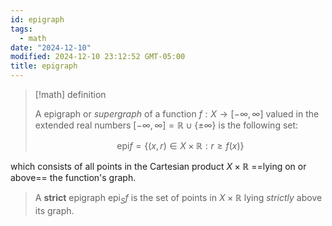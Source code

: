 ```yaml
---
id: epigraph
tags:
  - math
date: "2024-12-10"
modified: 2024-12-10 23:12:52 GMT-05:00
title: epigraph
---
```


> [!math] definition
>
> A epigraph or _supergraph_ of a function $f: X \to [-\infty, \infty]$ valued in the extended real numbers $[-\infty, \infty]=\mathbb{R} \cup \{\pm \infty\}$ is the following set:
>
> $$
> \text{epi} f = \{(x,r) \in X \times \mathbb{R} : r \ge f(x)\}
> $$

which consists of all points in the Cartesian product $X \times \mathbb{R}$ ==lying on or above== the function's graph.

> A **strict** epigraph $\text{epi}_S f$ is the set of points in $X \times \mathbb{R}$ lying _strictly_ above its graph.
